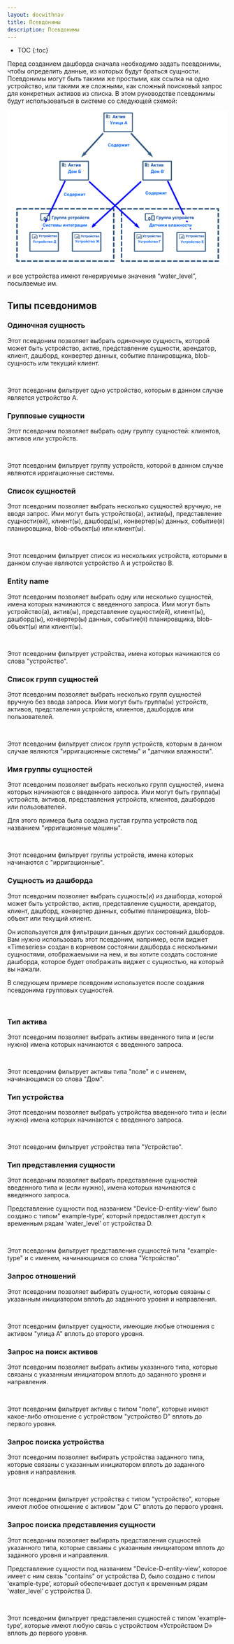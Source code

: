 ```yaml
---
layout: docwithnav
title: Псевдонимы
description: Псевдонимы
---
```


* TOC
{:toc}

Перед созданием дашборда сначала необходимо задать псевдонимы, чтобы определить данные, из которых будут браться сущности. Псевдонимы могут быть такими же простыми, как ссылка на одно устройство, или такими же сложными, как сложный поисковый запрос для конкретных активов из списка.
В этом руководстве псевдонимы будут использоваться в системе со следующей схемой:

![image](/images/user-guide/ui/alias-scheme.png)

и все устройства имеют генерируемые значения “water_level”, посылаемые им.

## Типы псевдонимов

### Одиночная сущность

Этот псевдоним позволяет выбрать одиночную сущность, которой может быть устройство, актив, представление сущности, арендатор, клиент, дашборд, конвертер данных, событие планировщика, blob-сущность или текущий клиент.

<img data-gifffer="/images/user-guide/ui/single-entity-alias.gif" />

Этот псевдоним фильтрует одно устройство, которым в данном случае является устройство А.

### Групповые сущности

Этот псевдоним позволяет выбрать одну группу сущностей: клиентов, активов или устройств.

<img data-gifffer="/images/user-guide/ui/group-entity-alias.gif" />

Этот псевдоним фильтрует группу устройств, которой в данном случае являются ирригационные системы.

### Список сущностей

Этот псевдоним позволяет выбрать несколько сущностей вручную, не вводя запрос. Ими могут быть устройство(а), актив(ы), представление сущности(ей), клиент(ы), дашборд(ы), конвертер(ы) данных, событие(я) планировщика, blob-объект(ы) или клиент(ы).

<img data-gifffer="/images/user-guide/ui/entity-list-alias.gif" />

Этот псевдоним фильтрует список из нескольких устройств, которыми в данном случае являются устройство А и устройство В.

### Entity name

Этот псевдоним позволяет выбрать одну или несколько сущностей, имена которых начинаются с введенного запроса. Ими могут быть устройство(а), актив(ы), представление сущности(ей), клиент(ы), дашборд(ы), конвертер(ы) данных, событие(я) планировщика, blob-объект(ы) или клиент(ы).
 
<img data-gifffer="/images/user-guide/ui/entity-name-alias.gif" />

Этот псевдоним фильтрует устройства, имена которых начинаются со слова "устройство".
 
### Список групп сущностей

Этот псевдоним позволяет выбрать несколько групп сущностей вручную без ввода запроса. Ими могут быть группа(ы) устройств, активов, представления устройств, клиентов, дашбордов или пользователей. 

<img data-gifffer="/images/user-guide/ui/entity-group-list-alias.gif" />
 
Этот псевдоним фильтрует список групп устройств, которым в данном случае являются "ирригационные системы" и "датчики влажности".
 
### Имя группы сущностей

Этот псевдоним позволяет выбрать несколько групп сущностей, имена которых начинаются с введенного запроса. Ими могут быть группа(ы) устройств, активов, представления устройств, клиентов, дашбордов или пользователей.

Для этого примера была создана пустая группа устройств под названием "ирригационные машины".


<img data-gifffer="/images/user-guide/ui/entity-group-name-alias.gif" />
 
Этот псевдоним фильтрует группы устройств, имена которых начинаются с "ирригационные".
 
### Сущность из дашборда

Этот псевдоним позволяет выбрать сущность(и) из дашборда, которой может быть устройство, актив, представление сущности, арендатор, клиент, дашборд, конвертер данных, событие планировщика, blob-объект или текущий клиент.

Он используется для фильтрации данных других состояний дашбордов. Вам нужно использовать этот псевдоним, например, если виджет «Timeseries» создан в корневом состоянии дашборда с несколькими сущностями, отображаемыми на нем, и вы хотите создать состояние дашборда, которое будет отображать виджет с сущностью, на который вы нажали.

В следующем примере псевдоним используется после создания псевдонима групповых сущностей.

 
 <img data-gifffer="/images/user-guide/ui/entity-dashboard-state-alias.gif" />

### Тип актива

Этот псевдоним позволяет выбрать активы введенного типа и (если нужно) имена которых начинаются с введенного запроса.

 <img data-gifffer="/images/user-guide/ui/asset-type-alias.gif" />
 
Этот псевдоним фильтрует активы типа "поле" и с именем, начинающимся со слова "Дом".
 
### Тип устройства

Этот псевдоним позволяет выбрать устройства введенного типа и (если нужно) имена которых начинаются с введенного запроса.

 <img data-gifffer="/images/user-guide/ui/device-type-alias.gif" />
 
Этот псевдоним фильтрует устройства типа "Устройство".
 
### Тип представления сущности

Этот псевдоним позволяет выбрать представление сущностей введенного типа и (если нужно), имена которых начинаются с введенного запроса.

Представление сущности под названием "Device-D-entity-view’ было создано с типом" example-type’, который предоставляет доступ к временным рядам 'water_level’ от устройства D.


 <img data-gifffer="/images/user-guide/ui/entity-view-type-alias.gif" />
 
Этот псевдоним фильтрует представления сущностей типа "example-type" и с именем, начинающимся со слова "Устройство".

### Запрос отношений

Этот псевдоним позволяет выбирать сущности, которые связаны с указанным инициатором вплоть до заданного уровня и направления.

 <img data-gifffer="/images/user-guide/ui/relations-query-alias.gif" />

Этот псевдоним фильтрует сущности, имеющие любые отношения с активом "улица А" вплоть до второго уровня.

### Запрос на поиск активов

Этот псевдоним позволяет выбрать активы указанного типа, которые связаны с указанным инициатором вплоть до заданного уровня и направления.

 <img data-gifffer="/images/user-guide/ui/Asset-search-query-alias.gif" />

Этот псевдоним фильтрует активы с типом "поле", которые имеют какое-либо отношение с устройством "устройство D" вплоть до первого уровня.

### Запрос поиска устройства

Этот псевдоним позволяет выбирать устройства заданного типа, которые связаны с указанным инициатором вплоть до заданного уровня и направления. 

 <img data-gifffer="/images/user-guide/ui/Device-search-query-alias.gif" />

Этот псевдоним фильтрует устройства с типом "устройство", которые имеют любое отношение с активом "дом С" вплоть до первого уровня.

### Запрос поиска представления сущности

Этот псевдоним позволяет выбирать представления сущностей указанного типа, которые связаны с указанным инициатором вплоть до заданного уровня и направления.

Представление сущности под названием "Device-D-entity-view’, которое имеет с ним связь "contains" от устройства D, было создано с типом ‘example-type’, который обеспечивает доступ к временным рядам 'water_level’ с устройства D.


 <img data-gifffer="/images/user-guide/ui/entity-view-type-search-query-alias.gif" />
 
Этот псевдоним фильтрует представления сущностей с типом 'example-type’, которые имеют любую связь с устройством «Устройством D» вплоть до первого уровня.
